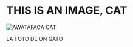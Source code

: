 # THIS IS AN IMAGE, CAT 

![AWATAFACA CAT](https://octodex.github.com/images/yaktocat.png)

LA FOTO DE UN GATO
